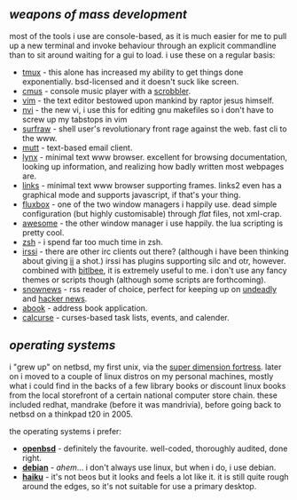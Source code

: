 _weapons of mass development_
-----------------------------

most of the tools i use are console-based, as it is much easier for me
to pull up a new terminal and invoke behaviour through an explicit 
commandline than to sit around waiting for a gui to load. i use these on a 
regular basis:

* [tmux](http://tmux.sourceforge.net) - this alone has increased my
ability to get things done exponentially. bsd-licensed and it doesn't 
suck like screen.
* [cmus](http://cmus.sourceforge.net) - console music player with a
[scrobbler](https://github.com/freshprince/cmuscrobbler).
* [vim](http://vim.org) - the text editor bestowed upon mankind by raptor
jesus himself.
* [nvi](http://www.kotnet.org/~skimo/nvi) - the new vi, i use this for
editing gnu makefiles so i don't have to screw up my tabstops in vim 
* [surfraw](http://surfraw.alioth.debian.org) - shell user's revolutionary
front rage against the web. fast cli to the www. 
* [mutt](http://www.mutt.org) - text-based email client.
* [lynx](http://lynx.isc.org) - minimal text www browser. excellent for
browsing documentation, looking up information, and realizing how badly
written most webpages are.
* [links](http://links.sourceforge.net) - minimal text www browser 
supporting frames. links2 even has a graphical mode and supports javascript,
if that's your thing.
* [fluxbox](http://www.fluxbox.org) - one of the two window managers i 
happily use. dead simple configuration (but highly customisable) through
_flat_ files, not xml-crap.
* [awesome](http://awesome.naquadah.org) - the other window manager i use
happily. the lua scripting is pretty cool.
* [zsh](http://www.zsh.org) - i spend far too much time in zsh.
* [irssi](http://www.irssi.org) - there are other irc clients out there?
(although i have been thinking about giving 
[ii](http://tools.suckless.org/ii/) a shot.) irssi has plugins supporting
silc and otr, however. combined with [bitlbee](http://www.bitlbee.org),
it is extremely useful to me. i don't use any fancy themes or scripts 
though (although some scripts are forthcoming).
* [snownews](http://kiza.kcore.de/software/snownews/) - rss reader of 
choice, perfect for keeping up on [undeadly](http://www.undeadly.org) and
[hacker news](http://news.ycombinator.com).
* [abook](http://abook.sourceforge.net) - address book application.
* [calcurse](http://culot.org/calcurse) - curses-based task lists, events,
and calender.


_operating systems_
-------------------

i "grew up" on netbsd, my first unix, via the 
[super dimension fortress](http://www.sdf.org). later on i moved to a
couple of linux distros on my personal machines, mostly what i could find
in the backs of a few library books or discount linux books from the local
storefront of a certain national computer store chain. these included 
redhat, mandrake (before it was mandrivia), before going back to netbsd
on a thinkpad t20 in 2005. 

the operating systems i prefer:
* **[openbsd](http://www.openbsd.org)** - definitely the favourite. 
well-coded, thoroughly audited, done right.
* **[debian](http://www.debian.org)** - _ahem_... i don't always use linux, but when i do, i use debian.
* **[haiku](http://www.haiku-os.org)** - it's not beos but it looks and 
feels a lot like it. it is still quite rough around the edges, so it's not
suitable for use a primary desktop.


